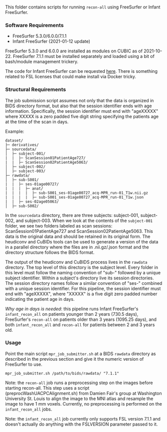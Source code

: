 ### 

This folder contains scripts for running `recon-all` using FreeSurfer or Infant FreeSurfer. 

### Software Requirements

- FreeSurfer 5.3.0/6.0.0/7.1.1
- Infant FreeSurfer (2021-01-12 update)

FreeSurfer 5.3.0 and 6.0.0 are installed as modules on CUBIC as of 2021-10-22. FreeSurfer 7.1.1 must be installed separately and loaded using a bit of bash/module management trickery.


The code for Infant FreeSurfer can be requested [here](https://surfer.nmr.mgh.harvard.edu/fswiki/infantFS). There is something related to FSL licenses that could make install via Docker tricky.


### Structural Requirements


The job submission script assumes not only that the data is organized in BIDS directory format, but also that the session identifier ends with age information. Specifically, the session identifier must end with "ageXXXXX" where XXXXX is a zero padded five digit string specifying the patients age at the time of the scan in days. 

Example:

```
dataset/
├─ derivatives/
├─ sourcedata/
│  ├─ subject-001/
|  |  ├─ ScanSession01PatientAge727/
|  |  ├─ ScanSession02PatientAge5063/
│  ├─ subject-002/
│  ├─ subject-003/
├─ rawdata/
│  ├─ sub-S001/
|  |  ├─ ses-01age00727/
|  |  |  ├─ anat/
|  |  |  |  ├─ sub-S001_ses-01age00727_acq-MPR_run-01_T1w.nii.gz
|  |  |  |  ├─ sub-S001_ses-01age00727_acq-MPR_run-01_T1w.json
|  |  ├─ ses-02age05063/
│  ├─ sub-S002/

```

In the `sourcedata` directory, there are three subjects: subject-001, subject-002, and subject-003. When we look at the contents of the `subject-001` folder, we see two folders labeled as scan sessions: ScanSession01PatientAge727 and ScanSession02PatientAge5063. This data is the original data and should be retained in its original form. The heudiconv and CuBIDs tools can be used to generate a version of the data in a parallel directory where the files are in .nii.gz/.json format and the directory structure follows the BIDS format.


The output of the heudiconv and CuBIDS process lives in the `rawdata` directory. The top level of this directory is the subject level. Every folder in this level must follow the naming convention of "sub-" followed by a unique subject identifier. Within a subject's directory live its session directories. The session directory names follow a similar convention of "ses-" combined with a unique session identifier. For this pipeline, the session identifier must end with "ageXXXXX", where "XXXXX" is a five digit zero padded number indicating the patient age in days. 


*Why age in days is needed*: this pipeline runs Infant FreeSurfer's `infant_recon_all` on patients younger than 2 years (730.5 days), FreeSurfer's `recon-all` on patients older than 3 years (1095.25 days), and both `infant_recon_all` and `recon-all` for patients between 2 and 3 years old.


### Usage

Point the main script `mpr_job_submitter.sh` at a BIDS `rawdata` directory as described in the previous section and give it the numeric version of FreeSurfer to use.

`mpr_job_submitter.sh /path/to/bids/rawdata/ "7.1.1"`

Note: the `recon-all` job runs a preprocessing step on the images before starting recon-all. This step uses a script (preprocWashUACPCAlignment.sh) from Damien Fair's group at Washington University St. Louis to align the image to the MNI atlas and resample the image to have 1 mm voxels. Currently, no preprocessing is performed on the `infant_recon_all` jobs. 

Note: the `infant_recon_all` job currently only supports FSL version 7.1.1 and doesn't actually do anything with the FSLVERSION parameter passed to it.
